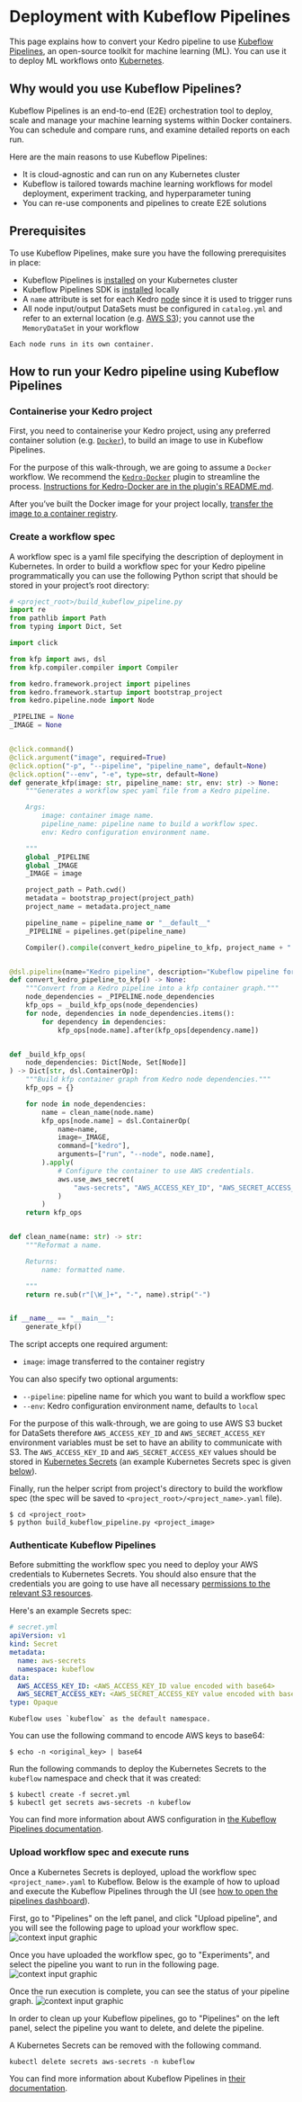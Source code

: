 # Deployment with Kubeflow Pipelines

This page explains how to convert your Kedro pipeline to use [Kubeflow Pipelines](https://github.com/kubeflow/pipelines), an open-source toolkit for machine learning (ML). You can use it to deploy ML workflows onto [Kubernetes](https://kubernetes.io/).

## Why would you use Kubeflow Pipelines?
Kubeflow Pipelines is an end-to-end (E2E) orchestration tool to deploy, scale and manage your machine learning systems within Docker containers. You can schedule and compare runs, and examine detailed reports on each run.

Here are the main reasons to use Kubeflow Pipelines:

- It is cloud-agnostic and can run on any Kubernetes cluster
- Kubeflow is tailored towards machine learning workflows for model deployment, experiment tracking, and hyperparameter tuning
- You can re-use components and pipelines to create E2E solutions

## Prerequisites

To use Kubeflow Pipelines, make sure you have the following prerequisites in place:

- Kubeflow Pipelines is [installed](https://www.kubeflow.org/docs/started/getting-started/) on your Kubernetes cluster
- Kubeflow Pipelines SDK is [installed](https://www.kubeflow.org/docs/pipelines/sdk/install-sdk/) locally
- A `name` attribute is set for each Kedro [node](/kedro.pipeline.node) since it is used to trigger runs
- All node input/output DataSets must be configured in `catalog.yml` and refer to an external location (e.g. [AWS S3](../data/data_catalog.md#using-the-data-catalog-with-the-yaml-api)); you cannot use the `MemoryDataSet` in your workflow

```{note}
Each node runs in its own container.
```

## How to run your Kedro pipeline using Kubeflow Pipelines

### Containerise your Kedro project

First, you need to containerise your Kedro project, using any preferred container solution (e.g. [`Docker`](https://www.docker.com/)), to build an image to use in Kubeflow Pipelines.

For the purpose of this walk-through, we are going to assume a `Docker` workflow. We recommend the [`Kedro-Docker`](https://github.com/kedro-org/kedro-plugins/tree/main/kedro-docker) plugin to streamline the process. [Instructions for Kedro-Docker are in the plugin's README.md](https://github.com/kedro-org/kedro-plugins/blob/main/README.md).

After you’ve built the Docker image for your project locally, [transfer the image to a container registry](./single_machine.md#how-to-use-container-registry).

### Create a workflow spec

A workflow spec is a yaml file specifying the description of deployment in Kubernetes. In order to build a workflow spec for your Kedro pipeline programmatically you can use the following Python script that should be stored in your project’s root directory:

```python
# <project_root>/build_kubeflow_pipeline.py
import re
from pathlib import Path
from typing import Dict, Set

import click

from kfp import aws, dsl
from kfp.compiler.compiler import Compiler

from kedro.framework.project import pipelines
from kedro.framework.startup import bootstrap_project
from kedro.pipeline.node import Node

_PIPELINE = None
_IMAGE = None


@click.command()
@click.argument("image", required=True)
@click.option("-p", "--pipeline", "pipeline_name", default=None)
@click.option("--env", "-e", type=str, default=None)
def generate_kfp(image: str, pipeline_name: str, env: str) -> None:
    """Generates a workflow spec yaml file from a Kedro pipeline.

    Args:
        image: container image name.
        pipeline_name: pipeline name to build a workflow spec.
        env: Kedro configuration environment name.

    """
    global _PIPELINE
    global _IMAGE
    _IMAGE = image

    project_path = Path.cwd()
    metadata = bootstrap_project(project_path)
    project_name = metadata.project_name

    pipeline_name = pipeline_name or "__default__"
    _PIPELINE = pipelines.get(pipeline_name)

    Compiler().compile(convert_kedro_pipeline_to_kfp, project_name + ".yaml")


@dsl.pipeline(name="Kedro pipeline", description="Kubeflow pipeline for Kedro project")
def convert_kedro_pipeline_to_kfp() -> None:
    """Convert from a Kedro pipeline into a kfp container graph."""
    node_dependencies = _PIPELINE.node_dependencies
    kfp_ops = _build_kfp_ops(node_dependencies)
    for node, dependencies in node_dependencies.items():
        for dependency in dependencies:
            kfp_ops[node.name].after(kfp_ops[dependency.name])


def _build_kfp_ops(
    node_dependencies: Dict[Node, Set[Node]]
) -> Dict[str, dsl.ContainerOp]:
    """Build kfp container graph from Kedro node dependencies."""
    kfp_ops = {}

    for node in node_dependencies:
        name = clean_name(node.name)
        kfp_ops[node.name] = dsl.ContainerOp(
            name=name,
            image=_IMAGE,
            command=["kedro"],
            arguments=["run", "--node", node.name],
        ).apply(
            # Configure the container to use AWS credentials.
            aws.use_aws_secret(
                "aws-secrets", "AWS_ACCESS_KEY_ID", "AWS_SECRET_ACCESS_KEY"
            )
        )
    return kfp_ops


def clean_name(name: str) -> str:
    """Reformat a name.

    Returns:
        name: formatted name.

    """
    return re.sub(r"[\W_]+", "-", name).strip("-")


if __name__ == "__main__":
    generate_kfp()
```

The script accepts one required argument:

- `image`: image transferred to the container registry

You can also specify two optional arguments:

- `--pipeline`: pipeline name for which you want to build a workflow spec
- `--env`: Kedro configuration environment name, defaults to `local`

For the purpose of this walk-through, we are going to use AWS S3 bucket for DataSets therefore `AWS_ACCESS_KEY_ID` and `AWS_SECRET_ACCESS_KEY` environment variables must be set to have an ability to communicate with S3. The `AWS_ACCESS_KEY_ID` and `AWS_SECRET_ACCESS_KEY` values should be stored in [Kubernetes Secrets](https://kubernetes.io/docs/concepts/configuration/secret/) (an example Kubernetes Secrets spec is given [below](#authenticate-kubeflow-pipelines)).


Finally, run the helper script from project's directory to build the workflow spec (the spec will be saved to `<project_root>/<project_name>.yaml` file).

```console
$ cd <project_root>
$ python build_kubeflow_pipeline.py <project_image>
```

### Authenticate Kubeflow Pipelines

Before submitting the workflow spec you need to deploy your AWS credentials to Kubernetes Secrets. You should also ensure that the credentials you are going to use have all necessary [permissions to the relevant S3 resources](https://docs.aws.amazon.com/AmazonS3/latest/dev/using-with-s3-actions.html).

Here's an example Secrets spec:

```yaml
# secret.yml
apiVersion: v1
kind: Secret
metadata:
  name: aws-secrets
  namespace: kubeflow
data:
  AWS_ACCESS_KEY_ID: <AWS_ACCESS_KEY_ID value encoded with base64>
  AWS_SECRET_ACCESS_KEY: <AWS_SECRET_ACCESS_KEY value encoded with base64>
type: Opaque
```

```{note}
Kubeflow uses `kubeflow` as the default namespace.
```

You can use the following command to encode AWS keys to base64:

```console
$ echo -n <original_key> | base64
```

Run the following commands to deploy the Kubernetes Secrets to the `kubeflow` namespace and check that it was created:

```console
$ kubectl create -f secret.yml
$ kubectl get secrets aws-secrets -n kubeflow
```

You can find more information about AWS configuration in [the Kubeflow Pipelines documentation](https://awslabs.github.io/kubeflow-manifests/docs/component-guides/pipelines/).

### Upload workflow spec and execute runs

Once a Kubernetes Secrets is deployed, upload the workflow spec `<project_name>.yaml` to Kubeflow. Below is the example of how to upload and execute the Kubeflow Pipelines through the UI (see [how to open the pipelines dashboard](https://www.kubeflow.org/docs/components/pipelines/pipelines-quickstart/#deploy-kubeflow-and-open-the-kubeflow-pipelines-ui)).

First, go to "Pipelines" on the left panel, and click "Upload pipeline", and you will see the following page to upload your workflow spec.
![context input graphic](../meta/images/kubeflow_pipelines_upload_pipeline.png)

Once you have uploaded the workflow spec, go to "Experiments", and select the pipeline you want to run in the following page.
![context input graphic](../meta/images/kubeflow_pipelines_experiment_run.png)

Once the run execution is complete, you can see the status of your pipeline graph.
![context input graphic](../meta/images/kubeflow_pipelines_dag.png)

In order to clean up your Kubeflow pipelines, go to "Pipelines" on the left panel, select the pipeline you want to delete, and delete the pipeline.

A Kubernetes Secrets can be removed with the following command.
```console
kubectl delete secrets aws-secrets -n kubeflow
```

You can find more information about Kubeflow Pipelines in [their documentation](https://www.kubeflow.org/docs/pipelines/).
